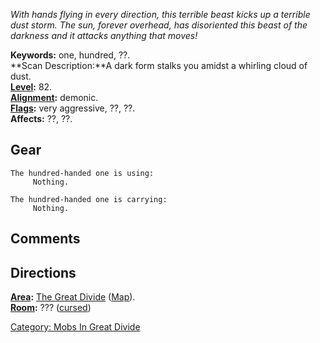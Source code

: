 *With hands flying in every direction, this terrible beast kicks up a
terrible dust storm. The sun, forever overhead, has disoriented this
beast of the darkness and it attacks anything that moves!*

**Keywords:** one, hundred, ??.  
**Scan Description:**A dark form stalks you amidst a whirling cloud of
dust.  
**[Level](Level "wikilink"):** 82.  
**[Alignment](Alignment "wikilink"):** demonic.  
**[Flags](:Category:_Mob_Types "wikilink"):** very aggressive, ??, ??.  
**Affects:** ??, ??.  

## Gear

`The hundred-handed one is using:`  
`     Nothing.`

`The hundred-handed one is carrying:`  
`     Nothing.`

## Comments

## Directions

**[Area](:Category:_Areas "wikilink"):** [The Great
Divide](:Category:_Great_Divide "wikilink")
([Map](Great_Divide_Map "wikilink")).  
**[Room](:Category:_Rooms "wikilink"):** ???
([cursed](Cursed_Rooms "wikilink"))  

[Category: Mobs In Great
Divide](Category:_Mobs_In_Great_Divide "wikilink")
